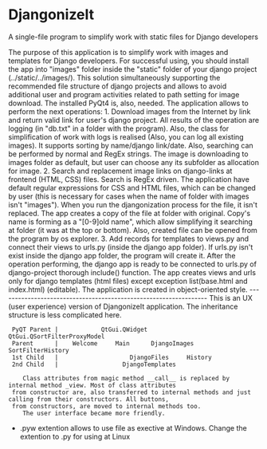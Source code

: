 # DjangonizeIt
A single-file program to simplify work with static files for Django developers

The purpose of this application is to simplify work with images and templates for Django developers.
        For successful using, you should install the app into "images" folder inside the "static" folder of your
    django project (../static/../images/). This solution simultaneously supporting the recommended file
    structure of django projects and allows to avoid additional user and program activities related to path setting
    for image download. The installed PyQt4 is, also, needed.
        The application allows to perform the next operations:
        1. Download images from the Internet by link and return valid link for user's django project.
           All results of the operation are logging (in "db.txt" in a folder with the program). Also, the class for
           simplification of work with logs is realised (Also, you can log all existing images). It supports sorting
           by name/django link/date. Also, searching can be performed by normal and RegEx strings. The image is
           downloading to images folder as default, but user can choose any its subfolder as allocation for image.
        2. Search and replacement image links on django-links at frontend (HTML, CSS) files. Search is RegEx driven.
           The application have default regular expressions for CSS and HTML files, which can be changed by user (this
           is necessary for cases when the name of folder with images isn't "images").
           When you run the djangonization process for the file, it isn't replaced. The app creates a copy of the file
           at folder with original. Copy's name is forming as a "[0-9]old name", which allow simplifying it searching at
           folder (it was at the top or bottom). Also, created file can be opened from the program by os explorer.
        3. Add records for templates to views.py and connect their views to urls.py (inside the django app folder). If
           urls.py isn't exist inside the django app folder, the program will create it. After the operation performing,
           the django app is ready to be connected to urls.py of django-project thorough include() function. The app
           creates views and urls only for django templates (html files) except exception list(base.html and index.html)
           (editable).
        The application is created in object-oriented style.
    -----------------------------------------------------------------
    This is an UX (user experience) version of DjangonizeIt application.
    The inheritance structure is less complicated here.

     PyQT Parent |            QtGui.QWidget                                QtGui.QSortFilterProxyModel
     Parent      |    Welcome     Main      DjangoImages                        SortFilterHistory
     1st Child   |                    DjangoFiles     History
     2nd Child   |                  DjangoTemplates

        Class attributes from magic method __call__ is replaced by internal method _view. Most of class attributes
     from constructor are, also transferred to internal methods and just calling from their constructors. All buttons,
     from constructors, are moved to internal methods too.
        The user interface became more friendly.
 
 * .pyw extention allows to use file as exective at Windows. Change the extention to .py for using at Linux
